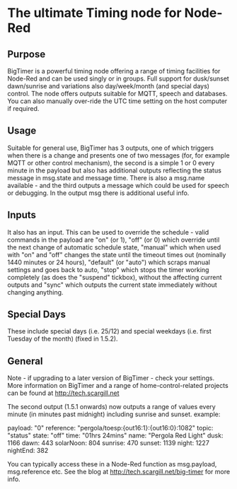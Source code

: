 # The ultimate Timing node for Node-Red

## Purpose
BigTimer is a powerful timing node offering a range of timing facilities for Node-Red and can be used singly or in groups. Full support for dusk/sunset dawn/sunrise and variations also day/week/month (and special days) control. The node offers outputs suitable for MQTT, speech and databases. You can also manually over-ride the UTC time setting on the host computer if required.

## Usage
Suitable for general use, BigTimer has 3 outputs, one of which triggers when there is a change and presents one of two messages (for, for example MQTT or other control mechanism), the second is a simple 1 or 0 every minute in the payload but also has additional outputs reflecting the status message in msg.state and message time. There is also a msg.name available  - and the third outputs a message which could be used for speech or debugging. In the output msg there is additional useful info.

## Inputs
It also has an input. This can be used to override the schedule - valid commands in the payload are "on" (or 1), "off" (or 0) which override until the next change of automatic schedule state, "manual" which when used with "on" and "off" changes the state until the timeout times out (nominally 1440 minutes or 24 hours), "default" (or "auto") which scraps manual settings and goes back to auto, "stop" which stops the timer working completely (as does the "suspend" tickbox), without the affecting current outputs and "sync" which outputs the current state immediately without changing anything.

## Special Days
These include special days (i.e. 25/12) and special weekdays (i.e. first Tuesday of the month) (fixed in 1.5.2).

## General
Note - if upgrading to a later version of BigTimer - check your settings. More information on BigTimer and a range of home-control-related projects can be found at http://tech.scargill.net

The second output (1.5.1 onwards) now outputs a range of values every minute (in minutes past midnight) including sunrise and sunset. 
example:

payload: "0"
reference: "pergola/toesp:{out16:1}:{out16:0}:1082"
topic: "status"
state: "off"
time: "01hrs 24mins"
name: "Pergola Red Light"
dusk: 1166
dawn: 443
solarNoon: 804
sunrise: 470
sunset: 1139
night: 1227
nightEnd: 382

You can typically access these in a Node-Red function as msg.payload, msg.reference etc. See the blog at http://tech.scargill.net/big-timer for more info.




